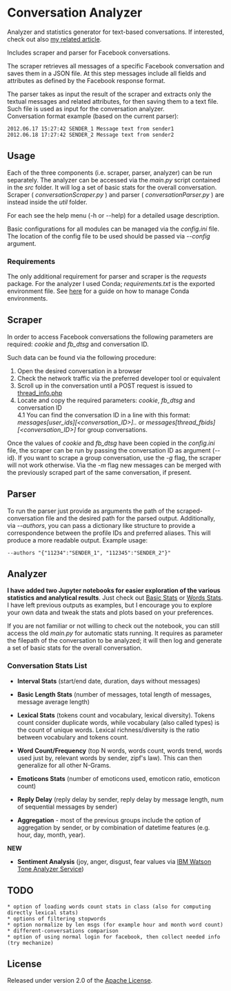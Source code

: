 # Conversation Analyzer
Analyzer and statistics generator for text-based conversations. If interested, check out also [my related article].

Includes scraper and parser for Facebook conversations. 

The scraper retrieves all messages of a specific Facebook conversation and saves them in a JSON file. At this step messages include all fields and attributes as defined by the Facebook response format.

The parser takes as input the result of the scraper and extracts only the textual messages and related attributes, for then saving them to a text file. Such file is used as input for the conversation analyzer.  
Conversation format example (based on the current parser):

    2012.06.17 15:27:42 SENDER_1 Message text from sender1
    2012.06.18 17:27:42 SENDER_2 Message text from sender2

## Usage
Each of the three components (i.e. scraper, parser, analyzer) can be run separately. 
The analyzer can be accessed via the *main.py* script contained in the *src* folder. It will log a set of basic stats for the overall conversation.
Scraper ( *conversationScraper.py* ) and parser ( *conversationParser.py* ) are instead inside the *util* folder. 

For each see the help menu (-h or --help) for a detailed usage description.

Basic configurations for all modules can be managed via the *config.ini* file. The location of the config file to be used should be passed via *--config* argument.   

### Requirements
The only additional requirement for parser and scraper is the *requests* package. For the analyzer I used Conda; *requirements.txt* is the exported environment file. See [here](http://conda.pydata.org/docs/using/envs.html#share-an-environment) for a guide on how to manage Conda environments.

## Scraper
In order to access Facebook conversations the following parameters are required: *cookie* and *fb_dtsg* and conversation ID.

Such data can be found via the following procedure:

1. Open the desired conversation in a browser
2. Check the network traffic via the preferred developer tool or equivalent
3. Scroll up in the conversation until a POST request is issued to [thread\_info.php](https://www.facebook.com/ajax/mercury/thread_info.php)
4. Locate and copy the required parameters: *cookie*, *fb_dtsg* and conversation ID  
4.1 You can find the conversation ID in a line with this format: *messages\[user_ids\]\[\<conversation_ID\>\]..* or *messages\[thread_fbids\]\[\<conversation_ID\>\]* for group conversations.

Once the values of *cookie* and *fb_dtsg* have been copied in the *config.ini* file, the scraper can be run by passing the conversation ID as argument (--id). 
If you want to scrape a group conversation, use the *-g* flag, the scraper will not work otherwise.
Via the *-m* flag new messages can be merged with the previously scraped part of the same conversation, if present.

## Parser
To run the parser just provide as arguments the path of the scraped-conversation file and the desired path for the parsed output.
Additionally, via *--authors*, you can pass a dictionary like structure to provide a correspondence between the profile IDs and preferred aliases. This will produce a more readable output. Example usage:

    --authors "{"11234":"SENDER_1", "112345":"SENDER_2"}"

## Analyzer
**I have added two Jupyter notebooks for easier exploration of the various statistics and analytical results**. Just check out [Basic Stats](Conversation%20Analyzer%20-%20Basic%20Stats) or [Words Stats](Conversation%20Analyzer%20-%20Words%20Stats). I have left previous outputs as examples, but I encourage you to explore your own data and tweak the stats and plots based on your preferences.

If you are not familiar or not willing to check out the notebook, you can still access the old *main.py* for automatic stats running. It requires as parameter the filepath of the conversation to be analyzed; it will then log and generate a set of basic stats for the overall conversation.

### Conversation Stats List

* **Interval Stats** (start/end date, duration, days without messages)

* **Basic Length Stats** (number of messages, total length of messages, message average length)  

* **Lexical Stats** (tokens count and vocabulary, lexical diversity). Tokens count consider duplicate words, while vocabulary (also called types) is the count of unique words. Lexical richness/diversity is the ratio between vocabulary and tokens count. 

* **Word Count/Frequency** (top N words, words count, words trend, words used just by, relevant words by sender, zipf's law). This can then generalize for all other N-Grams.  

* **Emoticons Stats** (number of emoticons used, emoticon ratio, emoticon count)  

* **Reply Delay** (reply delay by sender, reply delay by message length, num of sequential messages by sender)  

* **Aggregation** - most of the previous groups include the option of aggregation by sender, or by combination of datetime features (e.g. hour, day, month, year).

**NEW**  

* **Sentiment Analysis** (joy, anger, disgust, fear values via [IBM Watson Tone Analyzer Service](http://www.ibm.com/watson/developercloud/tone-analyzer.html))

## TODO
    * option of loading words count stats in class (also for computing directly lexical stats)
    * options of filtering stopwords
    * option normalize by len msgs (for example hour and month word count)
    * different-conversations comparison
    * option of using normal login for facebook, then collect needed info (try mechanize)

## License

Released under version 2.0 of the [Apache License].

[Apache license]: http://www.apache.org/licenses/LICENSE-2.0
[my related article]: https://medium.com/@5agado/conversation-analyzer-baa80c566d7b#.w20u1gltf